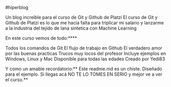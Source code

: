 #hiperblog

Un blog increíble para el curso de Git y Github de Platzi
El curso de Git y Github de Platzi es lo que me hacia falta para triplicar mi salario y lanzarme a la industria del tejido de lana sintetica con Machine Learning

En este curso vemos de todo:****

Todos los comandos de Git
El flujo de trabajo en Github
El verdadero amor por las buenas practicas
Trucos muy locos del profesor
Incluye ejemplos en Windows, Linux y Mac
Disponible para todas las edades
Creado por Yedi83

Y como un amable recordatorio:** Este readme.md es un chiste. Diseñado para el ejemplo. Si llegas acá NO TE LO TOMES EN SERIO y mejor ve a ver el curso.**